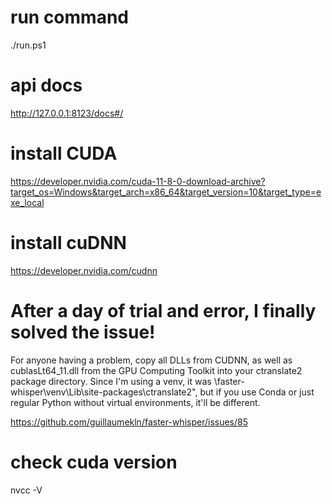 # run command

./run.ps1

# api docs

http://127.0.0.1:8123/docs#/

# install CUDA

https://developer.nvidia.com/cuda-11-8-0-download-archive?target_os=Windows&target_arch=x86_64&target_version=10&target_type=exe_local

# install cuDNN

https://developer.nvidia.com/cudnn

# After a day of trial and error, I finally solved the issue!

For anyone having a problem, copy all DLLs from CUDNN, as well as cublasLt64_11.dll from the GPU Computing Toolkit into your ctranslate2 package directory. Since I'm using a venv, it was \faster-whisper\venv\Lib\site-packages\ctranslate2", but if you use Conda or just regular Python without virtual environments, it'll be different.

https://github.com/guillaumekln/faster-whisper/issues/85

# check cuda version

nvcc -V
